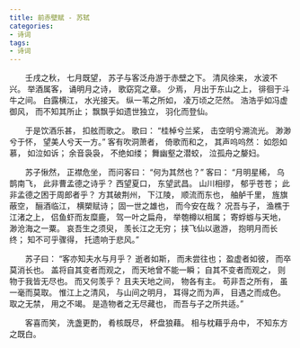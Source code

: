 ```yaml
---
title: 前赤壁赋 - 苏轼
categories:
- 诗词
tags:
- 诗词
---
```

　　壬戌之秋， 七月既望， 苏子与客泛舟游于赤壁之下。 清风徐来， 水波不兴。 举酒属客， 诵明月之诗， 歌窈窕之章。 少焉， 月出于东山之上， 徘徊于斗牛之间。 白露横江， 水光接天。 纵一苇之所如， 凌万顷之茫然。 浩浩乎如冯虚御风， 而不知其所止； 飘飘乎如遗世独立， 羽化而登仙。
<!-- more -->
　　于是饮酒乐甚， 扣舷而歌之。 歌曰： “桂棹兮兰桨， 击空明兮溯流光。 渺渺兮于怀， 望美人兮天一方。” 客有吹洞萧者， 倚歌而和之， 其声呜呜然： 如怨如慕， 如泣如诉； 余音袅袅， 不绝如缕； 舞幽壑之潜蛟， 泣孤舟之嫠妇。

　　苏子愀然， 正襟危坐， 而问客曰： “何为其然也？” 客曰： “月明星稀， 乌鹊南飞， 此非曹孟德之诗乎？ 西望夏口， 东望武昌。 山川相缪， 郁乎苍苍； 此非孟德之困于周郎者乎？ 方其破荆州， 下江陵， 顺流而东也， 舳舻千里， 旌旗蔽空， 酾酒临江， 横槊赋诗； 固一世之雄也， 而今安在哉？ 况吾与子， 渔樵于江渚之上， 侣鱼虾而友糜鹿， 驾一叶之扁舟， 举匏樽以相属； 寄蜉蝣与天地， 渺沧海之一粟。 哀吾生之须臾， 羡长江之无穷； 挟飞仙以遨游， 抱明月而长终； 知不可乎骤得， 托遗响于悲风。”

　　苏子曰： “客亦知夫水与月乎？ 逝者如斯， 而未尝往也； 盈虚者如彼， 而卒莫消长也。 盖将自其变者而观之， 而天地曾不能一瞬； 自其不变者而观之， 则物于我皆无尽也。 而又何羡乎？ 且夫天地之间， 物各有主。 苟非吾之所有， 虽一毫而莫取。 惟江上之清风， 与山间之明月， 耳得之而为声， 目遇之而成色。 取之无禁， 用之不竭。 是造物者之无尽藏也， 而吾与子之所共适。”

　　客喜而笑， 洗盏更酌， 肴核既尽， 杯盘狼藉。 相与枕藉乎舟中， 不知东方之既白。